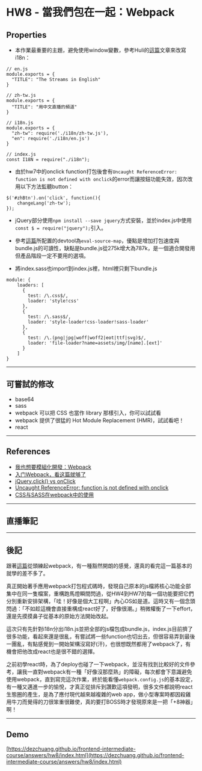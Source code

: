 
# HW8 - 當我們包在一起：Webpack

## Properties
* 本作業最重要的主題，避免使用window變數，參考Huli的[這篇](http://ithelp.ithome.com.tw/articles/10188007)文章來改寫i18n：

```
// en.js
module.exports = {
  "TITLE": "The Streams in English"
}

// zh-tw.js
module.exports = {
  "TITLE": "用中文直播的頻道"
}

// i18n.js
module.exports = {
  "zh-tw": require('./i18n/zh-tw.js'),
  "en": require('./i18n/en.js')
}

// index.js
const I18N = require("./i18n");
```

* 由於hw7中的onclick function打包後會有`Uncaught ReferenceError: function is not defined with onclick`的error而讓按鈕功能失效，因次改用以下方法監聽button：

```
$('#zhBtn').on('click', function(){
	changeLang('zh-tw');
});
```

* jQuery部分使用`npm install --save jquery`方式安裝，並於index.js中使用`const $ = require("jquery");`引入。

* 參考[這篇](http://www.jianshu.com/p/42e11515c10f)所配置的devtool為`eval-source-map`，優點是增加打包速度與bundle.js的可讀性，缺點是bundle.js從275k增大為787k，是一個適合開發用但產品階段一定不要用的選項。

* 將index.sass也import到index.js裡，html裡只剩下bundle.js

```
module: {
    loaders: [
      {
        test: /\.css$/,
        loader: 'style!css'
      },
      {
        test: /\.sass$/,
        loader: 'style-loader!css-loader!sass-loader'
      },
      {
        test: /\.(png|jpg|woff|woff2|eot|ttf|svg)$/,
        loader: 'file-loader?name=assets/img/[name].[ext]'
      }
    ]
}
```


---

## 可嘗試的修改
* base64
* sass
* webpack 可以把 CSS 也當作 library 那樣引入，你可以試試看
* webpack 提供了很猛的 Hot Module Replacement (HMR)，試試看吧！
* react

---

## References
* [我也想要模組化開發：Webpack](http://ithelp.ithome.com.tw/articles/10188007)
* [入门Webpack，看这篇就够了](http://www.jianshu.com/p/42e11515c10f)
* [jQuery.click() vs onClick](https://stackoverflow.com/questions/12627443/jquery-click-vs-onclick/12627478#12627478)
* [Uncaught ReferenceError: function is not defined with onclick](https://stackoverflow.com/questions/17378199/uncaught-referenceerror-function-is-not-defined-with-onclick)
* [CSS与SASS在webpack中的使用](http://www.jianshu.com/p/a552aef2d1a1)


---

## 直播筆記



---

## 後記
跟著[這篇](http://www.jianshu.com/p/42e11515c10f)從頭練起webpack，有一種豁然開朗的感覺，還真的看完這一篇基本的就學的差不多了。

真正開始著手應用webpack打包程式碼時，發現自己原本的js檔將核心功能全部集中在同一隻檔案，重構跑馬燈瞬間閃過，從HW4到HW7的每一個功能要把它們分別重新安排架構，「哇！好像是個大工程啊」內心OS如是道。這時又有一個念頭閃過：「不如趁這機會直接重構成react好了，好像很潮。」稍微權衡了一下effort，還是先摸摸鼻子從基本的原始方法開始改起。

這次只有先針對i18n分出i18n.js並把全部的js檔包成bundle.js，index.js目前擠了很多功能，看起來還是很亂，有嘗試將一些function也切出去，但很容易弄到最後一團亂，有點感覺到一開始架構沒寫好(汗)，也很想既然都用了webpack了，有機會把他改成react也是很不錯的選擇。

之前初學react時，為了deploy也碰了一下webpack，並沒有找到比較好的文件參考，讓我一直對webpack有一種「好像沒那麼熟」的障礙，每次都會下意識避免使用webpack，直到寫完這次作業，終於能看懂`webpack.config.js`的基本設定，有一種又邁進一步的愉悅，才真正從排斥到讚歎這項發明，很多文件都說明react生態圈的產生，是為了應付現代越來越複雜的web app，做小型專案時都因殺雞用牛刀而覺得的刀很笨重很難使，真的要打BOSS時才發現原來是一把「+8神器」啊！

---

## Demo
[https://dezchuang.github.io/frontend-intermediate-course/answers/hw8/index.html](https://dezchuang.github.io/frontend-intermediate-course/answers/hw8/index.html)
